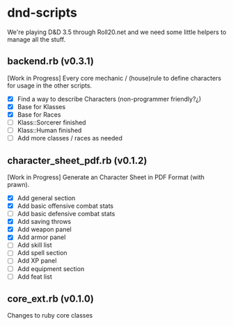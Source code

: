 # dnd-scripts
We're playing D&amp;D 3.5 through Roll20.net and we need some little helpers to manage all the stuff.

## backend.rb (v0.3.1)
[Work in Progress] Every core mechanic / (house)rule to define characters for usage in the other scripts.
- [x] Find a way to describe Characters (non-programmer friendly?¿)
- [x] Base for Klasses
- [x] Base for Races
- [ ] Klass::Sorcerer finished
- [ ] Klass::Human finished
- [ ] Add more classes / races as needed

## character_sheet_pdf.rb (v0.1.2)
[Work in Progress] Generate an Character Sheet in PDF Format (with prawn).
- [x] Add general section
- [x] Add basic offensive combat stats
- [ ] Add basic defensive combat stats
- [x] Add saving throws
- [x] Add weapon panel
- [x] Add armor panel
- [ ] Add skill list
- [ ] Add spell section
- [ ] Add XP panel
- [ ] Add equipment section
- [ ] Add feat list

## core_ext.rb (v0.1.0)
Changes to ruby core classes

